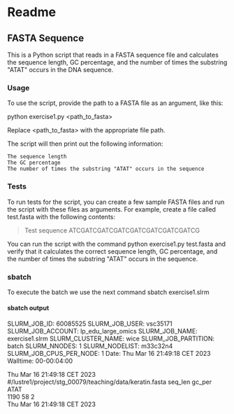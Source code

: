 # Readme

## FASTA Sequence

This is a Python script that reads in a FASTA sequence file and calculates the sequence length, GC percentage, and the number of times the substring "ATAT" occurs in the DNA sequence.

### Usage

To use the script, provide the path to a FASTA file as an argument, like this:

python exercise1.py <path_to_fasta>

Replace <path_to_fasta> with the appropriate file path.

The script will then print out the following information:

    The sequence length
    The GC percentage
    The number of times the substring "ATAT" occurs in the sequence

### Tests

To run tests for the script, you can create a few sample FASTA files and run the script with these files as arguments. For example, create a file called test.fasta with the following contents:

>Test sequence
ATCGATCGATCGATCGATCGATCGATCGATCG

You can run the script with the command python exercise1.py test.fasta and verify that it calculates the correct sequence length, GC percentage, and the number of times the substring "ATAT" occurs in the sequence.

### sbatch 
To execute the batch we use the next command 
sbatch exercise1.slrm

#### sbatch output
SLURM_JOB_ID: 60085525
SLURM_JOB_USER: vsc35171
SLURM_JOB_ACCOUNT: lp_edu_large_omics
SLURM_JOB_NAME: exercise1.slrm
SLURM_CLUSTER_NAME: wice
SLURM_JOB_PARTITION: batch
SLURM_NNODES: 1
SLURM_NODELIST: m33c32n4
SLURM_JOB_CPUS_PER_NODE: 1
Date: Thu Mar 16 21:49:18 CET 2023
Walltime: 00-00:04:00

Thu Mar 16 21:49:18 CET 2023
#/lustre1/project/stg_00079/teaching/data/keratin.fasta
seq_len  gc_per          ATAT      
1190     58              2         
Thu Mar 16 21:49:18 CET 2023

